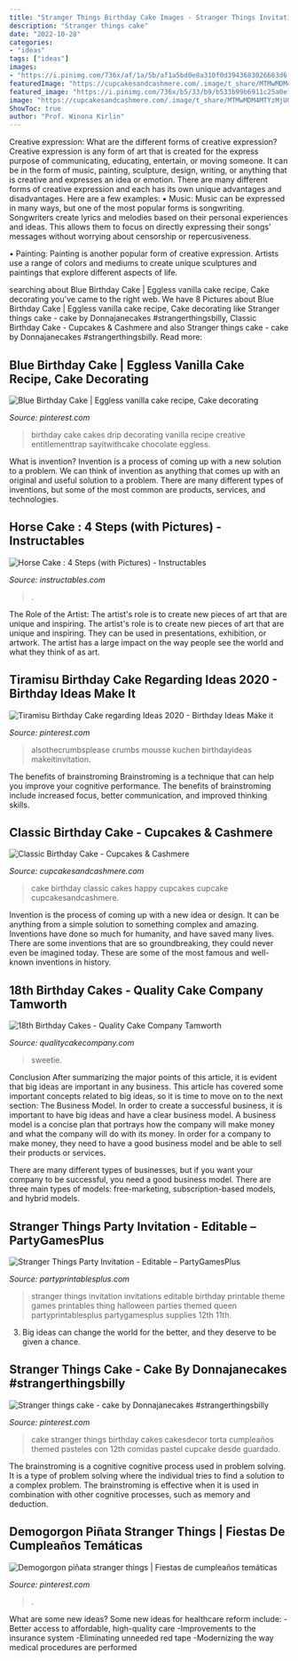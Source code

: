 ```yaml
---
title: "Stranger Things Birthday Cake Images - Stranger Things Invitation Invitations Editable Birthday Printable Theme Games Printables Thing Halloween Parties Themed Queen Partyprintablesplus Partygamesplus Supplies 12th 11th"
description: "Stranger things cake"
date: "2022-10-28"
categories:
- "ideas"
tags: ["ideas"]
images:
- "https://i.pinimg.com/736x/af/1a/5b/af1a5bd0e8a310f0d3943683026663d6.jpg"
featuredImage: "https://cupcakesandcashmere.com/.image/t_share/MTMwMDM4MTYzMjU0MTM0Nzk0/birthdaycakefinal.jpg"
featured_image: "https://i.pinimg.com/736x/b5/33/b9/b533b99b6911c25a0efe71a804761318--blue-drip-cake-blue-birthday-cakes.jpg"
image: "https://cupcakesandcashmere.com/.image/t_share/MTMwMDM4MTYzMjU0MTM0Nzk0/birthdaycakefinal.jpg"
ShowToc: true
author: "Prof. Winona Kirlin"
---
```



Creative expression: What are the different forms of creative expression?
Creative expression is any form of art that is created for the express purpose of communicating, educating, entertain, or moving someone. It can be in the form of music, painting, sculpture, design, writing, or anything that is creative and expresses an idea or emotion. There are many different forms of creative expression and each has its own unique advantages and disadvantages. Here are a few examples: 
• Music: Music can be expressed in many ways, but one of the most popular forms is songwriting. Songwriters create lyrics and melodies based on their personal experiences and ideas. This allows them to focus on directly expressing their songs’ messages without worrying about censorship or repercusiveness. 

• Painting: Painting is another popular form of creative expression. Artists use a range of colors and mediums to create unique sculptures and paintings that explore different aspects of life.

	

		
searching about Blue Birthday Cake | Eggless vanilla cake recipe, Cake decorating you've came to the right web. We have 8 Pictures about Blue Birthday Cake | Eggless vanilla cake recipe, Cake decorating like Stranger things cake - cake by Donnajanecakes #strangerthingsbilly, Classic Birthday Cake - Cupcakes &amp; Cashmere and also Stranger things cake - cake by Donnajanecakes #strangerthingsbilly. Read more:
		
    
## Blue Birthday Cake | Eggless Vanilla Cake Recipe, Cake Decorating

<img loading=lazy src="https://i.pinimg.com/736x/b5/33/b9/b533b99b6911c25a0efe71a804761318--blue-drip-cake-blue-birthday-cakes.jpg" onerror="this.onerror=null;this.src='https://tse1.mm.bing.net/th?id=OIP.n7EKk-y4BAjWsemwCoJt7QHaLX&amp;pid=15.1';" alt="Blue Birthday Cake | Eggless vanilla cake recipe, Cake decorating">

_Source: pinterest.com_

>birthday cake cakes drip decorating vanilla recipe creative entitlementtrap sayitwithcake chocolate eggless. 

	

What is invention?
Invention is a process of coming up with a new solution to a problem. We can think of invention as anything that comes up with an original and useful solution to a problem. There are many different types of inventions, but some of the most common are products, services, and technologies.

    
## Horse Cake : 4 Steps (with Pictures) - Instructables

<img loading=lazy src="https://content.instructables.com/ORIG/FPM/3VJ6/HNM4GDUM/FPM3VJ6HNM4GDUM.jpg?frame=1" onerror="this.onerror=null;this.src='https://tse4.mm.bing.net/th?id=OIP.Le6LIVCJ7_7AEEJ1-_55HwHaJ4&amp;pid=15.1';" alt="Horse Cake : 4 Steps (with Pictures) - Instructables">

_Source: instructables.com_

>. 

	

The Role of the Artist: The artist's role is to create new pieces of art that are unique and inspiring.
The artist's role is to create new pieces of art that are unique and inspiring. They can be used in presentations, exhibition, or artwork. The artist has a large impact on the way people see the world and what they think of as art.

    
## Tiramisu Birthday Cake Regarding Ideas 2020 - Birthday Ideas Make It

<img loading=lazy src="https://i.pinimg.com/736x/af/1a/5b/af1a5bd0e8a310f0d3943683026663d6.jpg" onerror="this.onerror=null;this.src='https://tse3.mm.bing.net/th?id=OIP.XVm3WNBTTXe6K_zx-WScOwHaLH&amp;pid=15.1';" alt="Tiramisu Birthday Cake regarding Ideas 2020 - Birthday Ideas Make it">

_Source: pinterest.com_

>alsothecrumbsplease crumbs mousse kuchen birthdayideas makeitinvitation. 

	

The benefits of brainstroming
Brainstroming is a technique that can help you improve your cognitive performance. The benefits of brainstroming include increased focus, better communication, and improved thinking skills.

    
## Classic Birthday Cake - Cupcakes &amp; Cashmere

<img loading=lazy src="https://cupcakesandcashmere.com/.image/t_share/MTMwMDM4MTYzMjU0MTM0Nzk0/birthdaycakefinal.jpg" onerror="this.onerror=null;this.src='https://tse4.mm.bing.net/th?id=OIP.ObcItnUQ5CH2r3UgKT3B6AHaLG&amp;pid=15.1';" alt="Classic Birthday Cake - Cupcakes &amp; Cashmere">

_Source: cupcakesandcashmere.com_

>cake birthday classic cakes happy cupcakes cupcake cupcakesandcashmere. 

	

Invention is the process of coming up with a new idea or design. It can be anything from a simple solution to something complex and amazing. Inventions have done so much for humanity, and have saved many lives. There are some inventions that are so groundbreaking, they could never even be imagined today. These are some of the most famous and well-known inventions in history.

    
## 18th Birthday Cakes - Quality Cake Company Tamworth

<img loading=lazy src="https://w2d8a5y9.stackpathcdn.com/wp-content/uploads/2019/06/pink-sweetie-drip-custom-topper-645x1030.jpg" onerror="this.onerror=null;this.src='https://tse1.mm.bing.net/th?id=OIP.OZDz75f5IwYsE50lPAZxJAHaL0&amp;pid=15.1';" alt="18th Birthday Cakes - Quality Cake Company Tamworth">

_Source: qualitycakecompany.com_

>sweetie. 

	

Conclusion
After summarizing the major points of this article, it is evident that big ideas are important in any business. This article has covered some important concepts related to big ideas, so it is time to move on to the next section: The Business Model.
In order to create a successful business, it is important to have big ideas and have a clear business model. A business model is a concise plan that portrays how the company will make money and what the company will do with its money. In order for a company to make money, they need to have a good business model and be able to sell their products or services. 

There are many different types of businesses, but if you want your company to be successful, you need a good business model. There are three main types of models: free-marketing, subscription-based models, and hybrid models.

    
## Stranger Things Party Invitation - Editable – PartyGamesPlus

<img loading=lazy src="https://cdn.shopify.com/s/files/1/0838/6135/products/stranger-things-party-invitations-printable_1200x1200.png?v=1512336308" onerror="this.onerror=null;this.src='https://tse4.mm.bing.net/th?id=OIP.yKqKnkeafwZ8oDcACAFKiAHaKV&amp;pid=15.1';" alt="Stranger Things Party Invitation - Editable – PartyGamesPlus">

_Source: partyprintablesplus.com_

>stranger things invitation invitations editable birthday printable theme games printables thing halloween parties themed queen partyprintablesplus partygamesplus supplies 12th 11th. 

	

3. Big ideas can change the world for the better, and they deserve to be given a chance.

    
## Stranger Things Cake - Cake By Donnajanecakes #strangerthingsbilly

<img loading=lazy src="https://i.pinimg.com/736x/b0/23/12/b0231230763b7b34914555ad21458e4e.jpg" onerror="this.onerror=null;this.src='https://tse1.mm.bing.net/th?id=OIP.8_yPWZ4m29pqKsNdqjOM1QHaJ4&amp;pid=15.1';" alt="Stranger things cake - cake by Donnajanecakes #strangerthingsbilly">

_Source: pinterest.com_

>cake stranger things birthday cakes cakesdecor torta cumpleaños themed pasteles con 12th comidas pastel cupcake desde guardado. 

	

The brainstroming is a cognitive cognitive process used in problem solving. It is a type of problem solving where the individual tries to find a solution to a complex problem. The brainstroming is effective when it is used in combination with other cognitive processes, such as memory and deduction.

    
## Demogorgon Piñata Stranger Things | Fiestas De Cumpleaños Temáticas

<img loading=lazy src="https://i.pinimg.com/736x/1b/4e/ad/1b4ead981d76931730c9a3f1c8769d37.jpg" onerror="this.onerror=null;this.src='https://tse4.mm.bing.net/th?id=OIP.sPPnH6EVqjHK_3JomtkIJgHaJ3&amp;pid=15.1';" alt="Demogorgon piñata stranger things | Fiestas de cumpleaños temáticas">

_Source: pinterest.com_

>. 

	

What are some new ideas?
Some new ideas for healthcare reform include: 
-Better access to affordable, high-quality care 
-Improvements to the insurance system 
-Eliminating unneeded red tape 
-Modernizing the way medical procedures are performed

